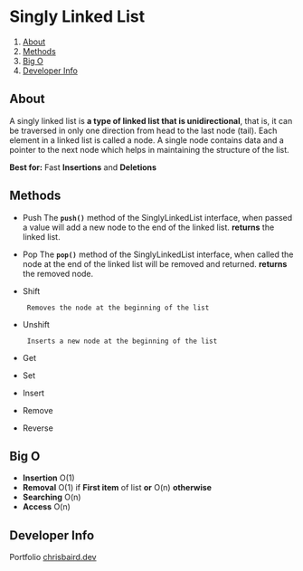 # Singly Linked List

 1. [About](#Developer%20Info)
 2. [Methods](#Developer%20Info)
 3. [Big O](#Developer%20Info)
 4. [Developer Info](#Developer%20Info)

## About
A singly linked list is **a type of linked list that is unidirectional**, that is, it can be traversed in only one direction from head to the last node (tail). Each element in a linked list is called a node. A single node contains data and a pointer to the next node which helps in maintaining the structure of the list.

**Best for:** Fast **Insertions** and **Deletions**

## Methods

 - Push
	The **`push()`** method of the SinglyLinkedList interface, when passed a value will add a new node to the end of the linked list.
	**returns** the linked list.

 - Pop
	The **`pop()`** method of the SinglyLinkedList interface, when called the node at the end of the linked list will be removed and returned.
	**returns** the removed node.
 - Shift

		Removes the node at the beginning of the list
 - Unshift

		Inserts a new node at the beginning of the list
 - Get
 - Set
 - Insert
 - Remove
 - Reverse

## Big O

 - **Insertion** O(1)
 - **Removal** O(1) if **First item** of list **or** O(n) **otherwise**
 - **Searching** O(n)
 - **Access** O(n)

## Developer Info
Portfolio
[chrisbaird.dev](https://chrisbairddev.herokuapp.com/)


